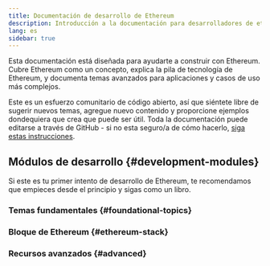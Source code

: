 ```yaml
---
title: Documentación de desarrollo de Ethereum
description: Introducción a la documentación para desarrolladores de ethereum.org.
lang: es
sidebar: true
---
```


Esta documentación está diseñada para ayudarte a construir con Ethereum. Cubre Ethereum como un concepto, explica la pila de tecnología de Ethereum, y documenta temas avanzados para aplicaciones y casos de uso más complejos.

Este es un esfuerzo comunitario de código abierto, así que siéntete libre de sugerir nuevos temas, agregue nuevo contenido y proporcione ejemplos dondequiera que crea que puede ser útil. Toda la documentación puede editarse a través de GitHub - si no esta seguro/a de cómo hacerlo, [siga estas instrucciones](https://github.com/ethereum/ethereum-org-website/tree/dev/docs/editing-markdown.md).

## Módulos de desarrollo {#development-modules}

Si este es tu primer intento de desarrollo de Ethereum, te recomendamos que empieces desde el principio y sigas como un libro.

### Temas fundamentales {#foundational-topics}

<DeveloperDocsLinks headerId="foundational-topics" />

### Bloque de Ethereum {#ethereum-stack}

<DeveloperDocsLinks headerId="ethereum-stack" />

### Recursos avanzados {#advanced}

<DeveloperDocsLinks headerId="advanced" />

